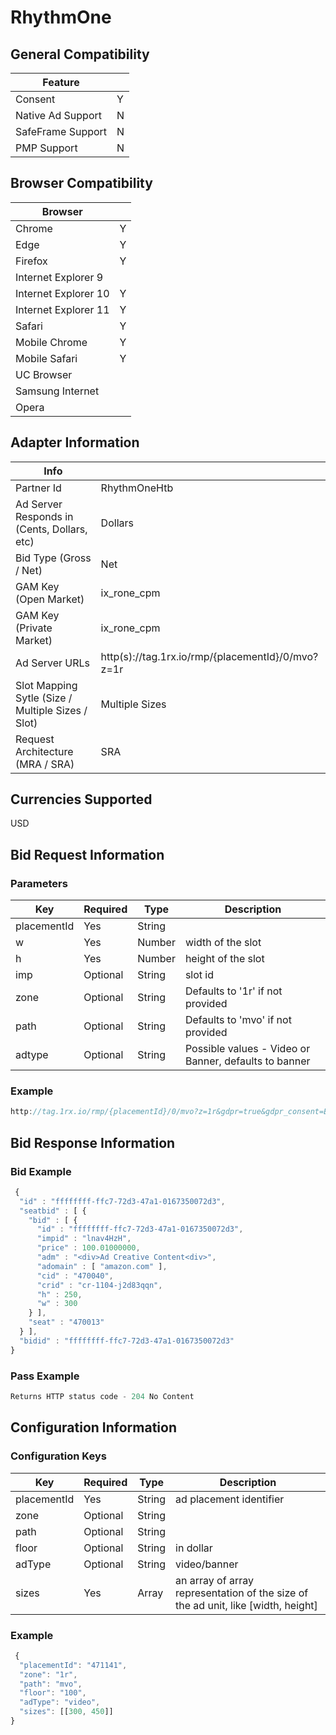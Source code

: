 # RhythmOne
## General Compatibility
|Feature|  |
|---|---|
| Consent | Y |
| Native Ad Support | N |
| SafeFrame Support | N |
| PMP Support | N |
 
## Browser Compatibility
| Browser |  |
|--- |---|
| Chrome | Y |
| Edge | Y |
| Firefox | Y |
| Internet Explorer 9 |  |
| Internet Explorer 10 | Y |
| Internet Explorer 11 | Y |
| Safari | Y |
| Mobile Chrome | Y |
| Mobile Safari | Y |
| UC Browser | |
| Samsung Internet | |
| Opera | |
 
## Adapter Information
| Info | |
|---|---|
| Partner Id | RhythmOneHtb |
| Ad Server Responds in (Cents, Dollars, etc) | Dollars |
| Bid Type (Gross / Net) | Net|
| GAM Key (Open Market) | ix_rone_cpm |
| GAM Key (Private Market) | ix_rone_cpm |
| Ad Server URLs | http(s)://tag.1rx.io/rmp/{placementId}/0/mvo?z=1r|
| Slot Mapping Sytle (Size / Multiple Sizes / Slot) | Multiple Sizes |
| Request Architecture (MRA / SRA) | SRA |
 
## Currencies Supported
 USD
## Bid Request Information
### Parameters
| Key | Required | Type | Description |
|---|---|---|---|
| placementId | Yes | String |
| w | Yes | Number | width of the slot
| h | Yes | Number | height of the slot
| imp | Optional | String | slot id
| zone | Optional | String | Defaults to '1r' if not provided
| path | Optional | String | Defaults to 'mvo' if not provided
| adtype | Optional | String | Possible values - Video or Banner, defaults to banner

### Example
```javascript
http://tag.1rx.io/rmp/{placementId}/0/mvo?z=1r&gdpr=true&gdpr_consent=BOXhxMMOXhxMMABABAENB5-AAAAid7_______9______9uz_Gv_v_f__33e8__9v_l_7_-___u_-33d4-_1vf99yfm1-7ftr3tp_87ues2_Xur_959__3z3_EA&domain=localhost&url=http%3A%2F%2Flocalhost%3A5837%2Fpublic%2Fdebugger%2Fadapter-debugger.html&title=Adapter%20Debugger&dsh=1080&dsw=1920&tz=-330&dtype=2&flash=0&imp=lnav4HzH&w=300&h=250&floor=100&t=d&ht=indexExchange
```
 
## Bid Response Information
### Bid Example
```javascript
 {
  "id" : "ffffffff-ffc7-72d3-47a1-0167350072d3",
  "seatbid" : [ {
    "bid" : [ {
      "id" : "ffffffff-ffc7-72d3-47a1-0167350072d3",
      "impid" : "lnav4HzH",
      "price" : 100.01000000,
      "adm" : "<div>Ad Creative Content<div>",
      "adomain" : [ "amazon.com" ],
      "cid" : "470040",
      "crid" : "cr-1104-j2d83qqn",
      "h" : 250,
      "w" : 300
    } ],
    "seat" : "470013"
  } ],
  "bidid" : "ffffffff-ffc7-72d3-47a1-0167350072d3"
}
```
### Pass Example
```javascript
Returns HTTP status code - 204 No Content
```

## Configuration Information
### Configuration Keys
| Key | Required | Type | Description |
|---|---|---|---|
| placementId| Yes | String| ad placement identifier|
| zone| Optional | String| |
| path| Optional | String| |
| floor| Optional | String| in dollar |
| adType| Optional | String| video/banner|
| sizes| Yes | Array| an array of array representation of the size of the ad unit, like [width, height] ||
### Example
```javascript
 {
  "placementId": "471141",
  "zone": "1r",
  "path": "mvo",
  "floor": "100",
  "adType": "video",
  "sizes": [[300, 450]]
}
```
